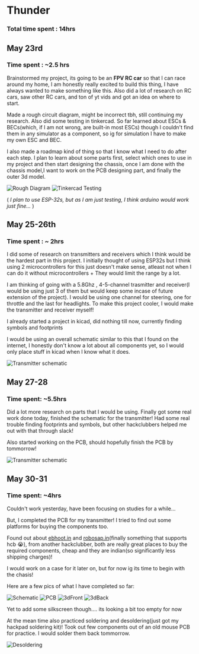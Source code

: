# Thunder

### Total time spent : 14hrs

## May 23rd

### Time spent : ~2.5 hrs

Brainstormed my project, its going to be an **FPV RC car** so that I can race around my home, I am honestly really excited to build this thing, I have always wanted to make something like this.
Also did a lot of research on RC cars, saw other RC cars, and ton of yt vids and got an idea on where to start.

Made a rough circuit diagram, might be incorrect tbh, still continuing my research. Also did some testing in tinkercad.
So far learned about ESCs & BECs(which, if I am not wrong, are built-in most ESCs) though I couldn't find them in any simulator as a component, so ig for simulation I have to make my own ESC and BEC. 

I also made a roadmap kind of thing so that I know what I need to do after each step.
I plan to learn about some parts first, select which ones to use in my project and then start designing the chassis, once I am done with the chassis model,I want to work on the PCB designing part, and finally the outer 3d model. 

![Rough Diagram](journal_assets/01.jpeg)
![Tinkercad Testing](journal_assets/tinkercadTesting1.png)

( _I plan to use ESP-32s, but as I am just testing, I think arduino would work just fine..._ )

## May 25-26th

### Time spent : ~ 2hrs

I did some of research on transmitters and receivers which I think would be the hardest part in this project. I initially thought of using ESP32s but I think using 2 microcontrollers for this just doesn't make sense, atleast not when I can do it without microcontrollers + They would limit the range by a lot. 

I am thinking of going with a 5.8Ghz , 4-5-channel trasmitter and receiver(I would be using just 3 of them but would keep some incase of future extension of the project). I would be using one channel for steering, one for throttle and the last for headlights. To make this project cooler, I would make the transmitter and receiver myself!

I already started a project in kicad, did nothing till now, currently finding symbols and footprints

I would be using an overall schematic similar to this that I found on the internet, I honestly don't know a lot about all components yet, so I would only place stuff in kicad when I know what it does.

![Transmitter schematic](journal_assets/transmitterSchematic1.png)

## May 27-28

### Time spent: ~5.5hrs

Did a lot more research on parts that I would be using. Finally got some real work done today, finished the schematic for the transmitter!
Had some real trouble finding footprints and symbols, but other hackclubbers helped me out with that through slack!

Also started working on the PCB, should hopefully finish the PCB by tommorrow!

![Transmitter schematic](journal_assets/transmitterSchematic2.png)

## May 30-31

### Time spent: ~4hrs

Couldn't work yesterday, have been focusing on studies for a while...

But, I completed the PCB for my transmitter! I tried to find out some platforms for buying the components too. 

Found out about [ebhoot.in](https://ebhoot.in) and [robosap.in](https://robosap.in)(finally something that supports hcb 😭), from another hackclubber, both are really great places to buy the required components, cheap and they are indian(so significantly less shipping charges)!

I would work on a case for it later on, but for now ig its time to begin with the chasis! 

Here are a few pics of what I have completed so far:

![Schematic](journal_assets/transmistterSchematic3.png)
![PCB](journal_assets/transmitterPCB.png)
![3dFront](journal_assets/transmitter3dFront.png)
![3dBack](journal_assets/transmitter3dBack.png)

Yet to add some silkscreen though.... its looking a bit too empty for now

At the mean time also practiced soldering and desoldering(just got my hackpad soldering kit)!
Took out few components out of an old mouse PCB for practice. I would solder them back tommorrow.

![Desoldering](journal_assets/desoldered.jpg)
